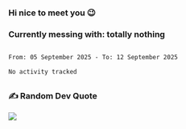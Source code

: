 ### Hi nice to meet you 😉 

### Currently messing with: totally nothing


 ##
 
<!--START_SECTION:waka-->

```txt
From: 05 September 2025 - To: 12 September 2025

No activity tracked
```

<!--END_SECTION:waka-->

##

### ✍️ Random Dev Quote
![](https://quotes-github-readme.vercel.app/api?type=horizontal&theme=dark)

##
